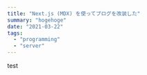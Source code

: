 ```yaml
---
title: "Next.js (MDX) を使ってブログを改装した"
summary: "hogehoge"
date: "2021-03-22"
tags:
  - "programming"
  - "server"
---
```


test
